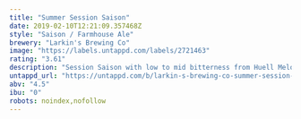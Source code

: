 ```yaml
---
title: "Summer Session Saison"
date: 2019-02-10T12:21:09.357468Z
style: "Saison / Farmhouse Ale"
brewery: "Larkin's Brewing Co"
image: "https://labels.untappd.com/labels/2721463"
rating: "3.61"
description: "Session Saison with low to mid bitterness from Huell Melon and Mandarina Bavaria which give an overt fruitiness with notes of orange zest, cantaloupe melon, and strawberry.. and all this one a super dry malt base. A session beer."
untappd_url: "https://untappd.com/b/larkin-s-brewing-co-summer-session-saison/2721463"
abv: "4.5"
ibu: "0"
robots: noindex,nofollow
---
```

